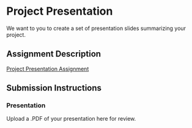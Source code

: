 # Project Presentation
We want to you to create a set of presentation slides summarizing your project.

## Assignment Description
[Project Presentation Assignment](https://education.launchcode.org/liftoff/assignments/project-presentation/)

## Submission Instructions

### Presentation
Upload a .PDF of your presentation here for review.
<a href ="file:///C:/Users/andre/lift_off/liftoff-assignments/P6-Project_Presentation/HappyCamper%20presentation.pdf"></a>